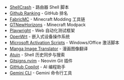 - [ShellCrash](https://github.com/juewuy/ShellCrash) - 路由器 Shell 脚本
- [Github Ranking](https://github.com/EvanLi/Github-Ranking) - GitHub 排名
- [FabricMC](https://github.com/FabricMC) - Minecraft Modding 工具链
- [GTNewHorizons](https://github.com/GTNewHorizons) - Minecraft Modpack
- [Playwright](https://github.com/microsoft/playwright) - Web 自动化测试框架
- [OpenWrt](https://github.com/openwrt) - 嵌入式设备操作系统
- [Microsoft Activation Scripts](https://github.com/massgravel/Microsoft-Activation-Scripts) - Windows/Office 激活脚本
- [Manga Image Translator](https://github.com/zyddnys/manga-image-translator) - 漫画图像翻译
- [Atuin](https://github.com/atuinsh/atuin) - Shell 历史同步与搜索
- [Gitsigns.nvim](https://github.com/lewis6991/gitsigns.nvim) - Neovim Git 插件
- [GitHub Copilot](https://github.com/features/copilot) - AI 编程助手
- [Gemini CLI](https://github.com/google-gemini/gemini-cli) - Gemini 命令行工具